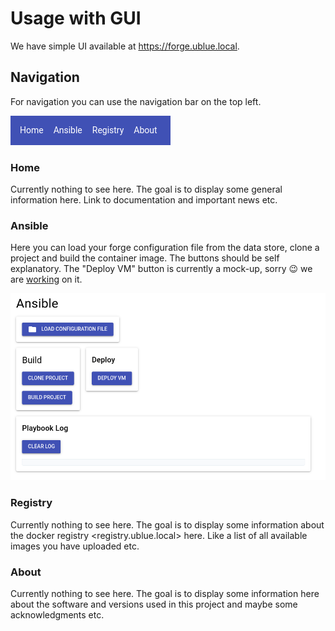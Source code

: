 # Usage with GUI

We have simple UI available at <https://forge.ublue.local>.

## Navigation

For navigation you can use the navigation bar on the top left.

![navigation](./assets/gui_navigation.png)

### Home

Currently nothing to see here. The goal is to display some
general information here. Link to documentation and important
news etc.

### Ansible

Here you can load your forge configuration file from the data store,
clone a project and build the container image. The buttons should be self explanatory.
The "Deploy VM" button is currently a mock-up, sorry :wink:
we are [working](https://github.com/ublue-os/forge/issues/35) on it.

![ansible](./assets/gui_ansible.png)

### Registry

Currently nothing to see here. The goal is to display some
information about the docker registry <registry.ublue.local> here.
Like a list of all available images you have uploaded etc.

### About

Currently nothing to see here. The goal is to display some
information here about the software and versions used in this project
and maybe some acknowledgments etc.
